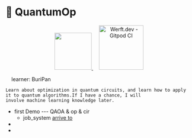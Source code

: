 # :open_hands: QuantumOp 
<p align="center">
<a href="https://qiskit.org/">
    <img src="https://qiskit.org/_ipx/_/images/landing-page/logo_wordmark.svg" style="width:100px"/>
  </a>
   &nbsp &nbsp 
   <a href="https://www.python.org/">
    <img src="https://www.python.org/static/img/python-logo@2x.png" alt="Werft.dev - Gitpod CI" style="width:120px"/>
  </a><br>
</p>
 &nbsp &nbsp learner: BuriPan



    Learn about optimization in quantum circuits, and learn how to apply it to quantum algorithms.If I have a chance, I will 
    involve machine learning knowledge later.
* first Demo --- QAOA & op & cir 
  * job_system <a href="https://qiskit.org/ecosystem/ibm-provider/tutorials/1_the_ibm_quantum_account.html">arrive to</a>
* 
* 
